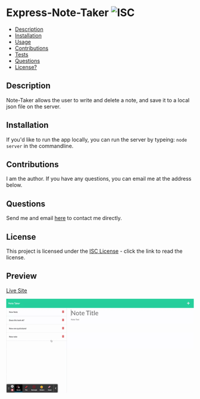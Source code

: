 # Express-Note-Taker ![ISC](https://img.shields.io/badge/license-ISC-red)

  - [Description](#description)
  - [Installation](#installation)
  - [Usage](#usage)
  - [Contributions](#contributions)
  - [Tests](#tests)
  - [Questions](#questions)
  - [License?](#license)

  ## Description
 
  Note-Taker allows the user to write and delete a note, and save it to a local json file on the server.

  ## Installation

  If you'd like to run the app locally, you can run the server by typeing: `node server` in the commandline.


  ## Contributions
  
  I am the author. If you have any questions, you can email me at the address below.


  ## Questions


  Send me and email [here](mailto:james91055@gmail.com) to contact me directly.

  ## License
  This project is licensed under the [ISC License](https://choosealicense.com/licenses/isc/) - click the link to read the license.
  
 ## Preview

 [Live Site](https://rocky-ocean-18143.herokuapp.com/)

 ![Demo](./public/assets/img/Note-Taker.gif)